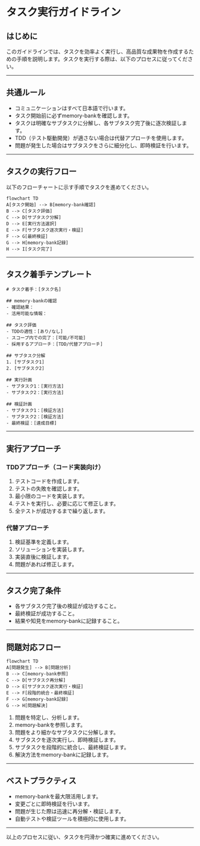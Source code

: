 # タスク実行ガイドライン

## はじめに

このガイドラインでは、タスクを効率よく実行し、高品質な成果物を作成するための手順を説明します。タスクを実行する際は、以下のプロセスに従ってください。

---

## 共通ルール

- コミュニケーションはすべて日本語で行います。
- タスク開始前に必ずmemory-bankを確認します。
- タスクは明確なサブタスクに分解し、各サブタスク完了後に逐次検証します。
- TDD（テスト駆動開発）が適さない場合は代替アプローチを使用します。
- 問題が発生した場合はサブタスクをさらに細分化し、即時検証を行います。

---

## タスクの実行フロー

以下のフローチャートに示す手順でタスクを進めてください。

```mermaid
flowchart TD
A[タスク開始] --> B[memory-bank確認]
B --> C[タスク評価]
C --> D[サブタスク分解]
D --> E[実行方法選択]
E --> F[サブタスク逐次実行・検証]
F --> G[最終検証]
G --> H[memory-bank記録]
H --> I[タスク完了]
```

---

## タスク着手テンプレート

```
# タスク着手：[タスク名]

## memory-bankの確認
- 確認結果：
- 活用可能な情報：

## タスク評価
- TDDの適性：[あり/なし]
- スコープ内での完了：[可能/不可能]
- 採用するアプローチ：[TDD/代替アプローチ]

## サブタスク分解
1. [サブタスク1]
2. [サブタスク2]

## 実行計画
- サブタスク1：[実行方法]
- サブタスク2：[実行方法]

## 検証計画
- サブタスク1：[検証方法]
- サブタスク2：[検証方法]
- 最終検証：[達成目標]
```

---

## 実行アプローチ

### TDDアプローチ（コード実装向け）

1. テストコードを作成します。
2. テストの失敗を確認します。
3. 最小限のコードを実装します。
4. テストを実行し、必要に応じて修正します。
5. 全テストが成功するまで繰り返します。

### 代替アプローチ

1. 検証基準を定義します。
2. ソリューションを実装します。
3. 実装直後に検証します。
4. 問題があれば修正します。

---

## タスク完了条件

- 各サブタスク完了後の検証が成功すること。
- 最終検証が成功すること。
- 結果や知見をmemory-bankに記録すること。

---

## 問題対応フロー

```mermaid
flowchart TD
A[問題発生] --> B[問題分析]
B --> C[memory-bank参照]
C --> D[サブタスク再分解]
D --> E[サブタスク逐次実行・検証]
E --> F[段階的統合・最終検証]
F --> G[memory-bank記録]
G --> H[問題解決]
```

1. 問題を特定し、分析します。
2. memory-bankを参照します。
3. 問題をより細かなサブタスクに分解します。
4. サブタスクを逐次実行し、即時検証します。
5. サブタスクを段階的に統合し、最終検証します。
6. 解決方法をmemory-bankに記録します。

---

## ベストプラクティス

- memory-bankを最大限活用します。
- 変更ごとに即時検証を行います。
- 問題が生じた際は迅速に再分解・検証します。
- 自動テストや検証ツールを積極的に使用します。

---

以上のプロセスに従い、タスクを円滑かつ確実に進めてください。

